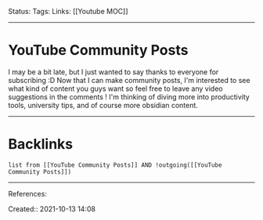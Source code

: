 Status: 
Tags: 
Links: [[Youtube MOC]]
___
# YouTube Community Posts
I may be a bit late, but I just wanted to say thanks to everyone for subscribing :D Now that I can make community posts, I'm interested to see what kind of content you guys want so feel free to leave any video suggestions in the comments ! I'm thinking of diving more into productivity tools, university tips, and of course more obsidian content. 
___
# Backlinks
```dataview
list from [[YouTube Community Posts]] AND !outgoing([[YouTube Community Posts]])
```
___
References:

Created:: 2021-10-13 14:08
